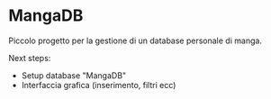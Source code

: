 # MangaDB

Piccolo progetto per la gestione di un database personale di manga.

Next steps:
- Setup database "MangaDB"
- Interfaccia grafica (inserimento, filtri ecc)
 
